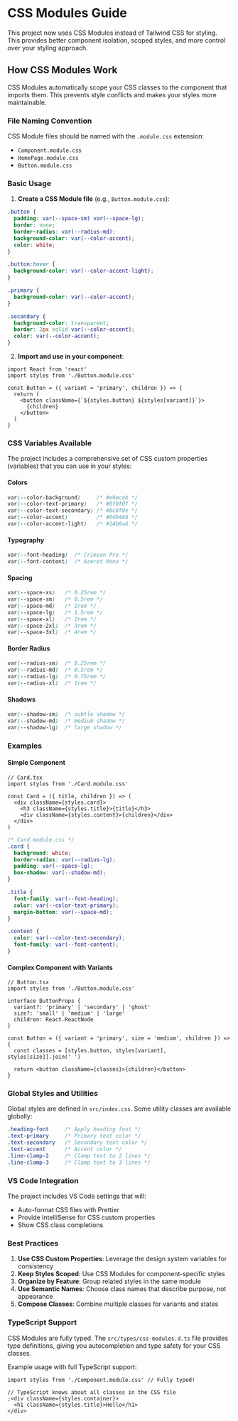 # CSS Modules Guide

This project now uses CSS Modules instead of Tailwind CSS for styling. This provides better component isolation, scoped styles, and more control over your styling approach.

## How CSS Modules Work

CSS Modules automatically scope your CSS classes to the component that imports them. This prevents style conflicts and makes your styles more maintainable.

### File Naming Convention

CSS Module files should be named with the `.module.css` extension:

- `Component.module.css`
- `HomePage.module.css`
- `Button.module.css`

### Basic Usage

1. **Create a CSS Module file** (e.g., `Button.module.css`):

```css
.button {
  padding: var(--space-sm) var(--space-lg);
  border: none;
  border-radius: var(--radius-md);
  background-color: var(--color-accent);
  color: white;
}

.button:hover {
  background-color: var(--color-accent-light);
}

.primary {
  background-color: var(--color-accent);
}

.secondary {
  background-color: transparent;
  border: 2px solid var(--color-accent);
  color: var(--color-accent);
}
```

2. **Import and use in your component**:

```tsx
import React from 'react'
import styles from './Button.module.css'

const Button = ({ variant = 'primary', children }) => {
  return (
    <button className={`${styles.button} ${styles[variant]}`}>
      {children}
    </button>
  )
}
```

### CSS Variables Available

The project includes a comprehensive set of CSS custom properties (variables) that you can use in your styles:

#### Colors

```css
var(--color-background)     /* #e9eceb */
var(--color-text-primary)   /* #0f0f0f */
var(--color-text-secondary) /* #8c8f8e */
var(--color-accent)         /* #0d9488 */
var(--color-accent-light)   /* #14b8a6 */
```

#### Typography

```css
var(--font-heading)  /* Crimson Pro */
var(--font-content)  /* Azeret Mono */
```

#### Spacing

```css
var(--space-xs)   /* 0.25rem */
var(--space-sm)   /* 0.5rem */
var(--space-md)   /* 1rem */
var(--space-lg)   /* 1.5rem */
var(--space-xl)   /* 2rem */
var(--space-2xl)  /* 3rem */
var(--space-3xl)  /* 4rem */
```

#### Border Radius

```css
var(--radius-sm)  /* 0.25rem */
var(--radius-md)  /* 0.5rem */
var(--radius-lg)  /* 0.75rem */
var(--radius-xl)  /* 1rem */
```

#### Shadows

```css
var(--shadow-sm)  /* subtle shadow */
var(--shadow-md)  /* medium shadow */
var(--shadow-lg)  /* large shadow */
```

### Examples

#### Simple Component

```tsx
// Card.tsx
import styles from './Card.module.css'

const Card = ({ title, children }) => (
  <div className={styles.card}>
    <h3 className={styles.title}>{title}</h3>
    <div className={styles.content}>{children}</div>
  </div>
)
```

```css
/* Card.module.css */
.card {
  background: white;
  border-radius: var(--radius-lg);
  padding: var(--space-lg);
  box-shadow: var(--shadow-md);
}

.title {
  font-family: var(--font-heading);
  color: var(--color-text-primary);
  margin-bottom: var(--space-md);
}

.content {
  color: var(--color-text-secondary);
  font-family: var(--font-content);
}
```

#### Complex Component with Variants

```tsx
// Button.tsx
import styles from './Button.module.css'

interface ButtonProps {
  variant?: 'primary' | 'secondary' | 'ghost'
  size?: 'small' | 'medium' | 'large'
  children: React.ReactNode
}

const Button = ({ variant = 'primary', size = 'medium', children }) => {
  const classes = [styles.button, styles[variant], styles[size]].join(' ')

  return <button className={classes}>{children}</button>
}
```

### Global Styles and Utilities

Global styles are defined in `src/index.css`. Some utility classes are available globally:

```css
.heading-font     /* Apply heading font */
.text-primary     /* Primary text color */
.text-secondary   /* Secondary text color */
.text-accent      /* Accent color */
.line-clamp-2     /* Clamp text to 2 lines */
.line-clamp-3     /* Clamp text to 3 lines */
```

### VS Code Integration

The project includes VS Code settings that will:

- Auto-format CSS files with Prettier
- Provide IntelliSense for CSS custom properties
- Show CSS class completions

### Best Practices

1. **Use CSS Custom Properties**: Leverage the design system variables for consistency
2. **Keep Styles Scoped**: Use CSS Modules for component-specific styles
3. **Organize by Feature**: Group related styles in the same module
4. **Use Semantic Names**: Choose class names that describe purpose, not appearance
5. **Compose Classes**: Combine multiple classes for variants and states

### TypeScript Support

CSS Modules are fully typed. The `src/types/css-modules.d.ts` file provides type definitions, giving you autocompletion and type safety for your CSS classes.

Example usage with full TypeScript support:

```tsx
import styles from './Component.module.css' // Fully typed!

// TypeScript knows about all classes in the CSS file
;<div className={styles.container}>
  <h1 className={styles.title}>Hello</h1>
</div>
```
